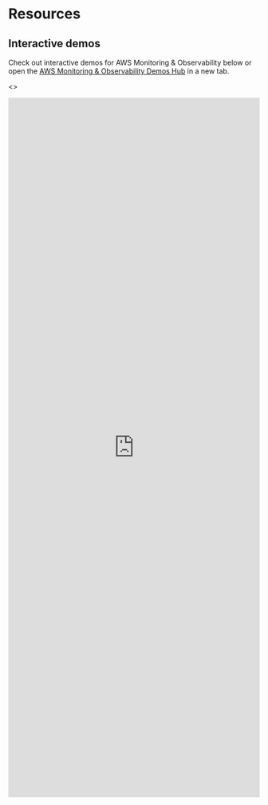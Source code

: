 
# Resources

## Interactive demos

Check out interactive demos for AWS Monitoring & Observability below or open the [AWS Monitoring & Observability Demos Hub](https://aws-cloudops.storylane.io/hub/oq1jb6vuwlyg) in a new tab.

<>
  <div>
    <script src="https://js.storylane.io/js/v2/storylane.js"></script>
    <iframe
      src="https://aws-cloudops.storylane.io/hub/oq1jb6vuwlyg?embed=inline"
      frameborder="0"
      scrolling="yes"
      allow="fullscreen"
      width="100%"
      height="1400"
      style={{"aspect-ratio": "16 / 9"}}
    ></iframe>
  </div>
</>